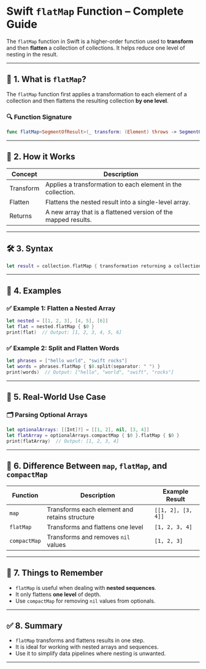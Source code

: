 
# Swift `flatMap` Function – Complete Guide

The `flatMap` function in Swift is a higher-order function used to **transform** and then **flatten** a collection of collections. It helps reduce one level of nesting in the result.

---

## 📘 1. What is `flatMap`?

The `flatMap` function first applies a transformation to each element of a collection and then flattens the resulting collection **by one level**.

### 🔍 Function Signature
```swift
func flatMap<SegmentOfResult>(_ transform: (Element) throws -> SegmentOfResult) rethrows -> [SegmentOfResult.Element] where SegmentOfResult : Sequence
```

---

## 🧠 2. How it Works

| Concept    | Description                                                            |
|------------|------------------------------------------------------------------------|
| Transform  | Applies a transformation to each element in the collection.            |
| Flatten    | Flattens the nested result into a single-level array.                  |
| Returns    | A new array that is a flattened version of the mapped results.         |

---

## 🛠️ 3. Syntax

```swift
let result = collection.flatMap { transformation returning a collection }
```

---

## 📌 4. Examples

### ✅ Example 1: Flatten a Nested Array

```swift
let nested = [[1, 2, 3], [4, 5], [6]]
let flat = nested.flatMap { $0 }
print(flat)  // Output: [1, 2, 3, 4, 5, 6]
```

### ✅ Example 2: Split and Flatten Words

```swift
let phrases = ["hello world", "swift rocks"]
let words = phrases.flatMap { $0.split(separator: " ") }
print(words)  // Output: ["hello", "world", "swift", "rocks"]
```

---

## 🧾 5. Real-World Use Case

### 🗂️ Parsing Optional Arrays

```swift
let optionalArrays: [[Int]?] = [[1, 2], nil, [3, 4]]
let flatArray = optionalArrays.compactMap { $0 }.flatMap { $0 }
print(flatArray)  // Output: [1, 2, 3, 4]
```

---

## 🧪 6. Difference Between `map`, `flatMap`, and `compactMap`

| Function      | Description                                             | Example Result         |
|---------------|---------------------------------------------------------|-------------------------|
| `map`         | Transforms each element and retains structure           | `[[1, 2], [3, 4]]`      |
| `flatMap`     | Transforms and flattens one level                       | `[1, 2, 3, 4]`          |
| `compactMap`  | Transforms and removes `nil` values                     | `[1, 2, 3]`             |

---

## 🧩 7. Things to Remember

- `flatMap` is useful when dealing with **nested sequences**.
- It only flattens **one level** of depth.
- Use `compactMap` for removing `nil` values from optionals.

---

## ✅ 8. Summary

- `flatMap` transforms and flattens results in one step.
- It is ideal for working with nested arrays and sequences.
- Use it to simplify data pipelines where nesting is unwanted.

---
